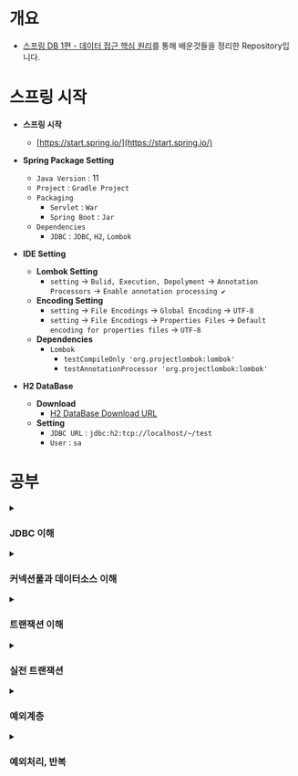 # 개요

- [스프링 DB 1편 - 데이터 접근 핵심 원리](https://www.inflearn.com/course/%EC%8A%A4%ED%94%84%EB%A7%81-db-1)를 통해 배운것들을 정리한 Repository입니다.

# 스프링 시작

- **스프링 시작**
    - [https://start.spring.io/](https://start.spring.io/)


- **Spring Package Setting**
    - `Java Version` : 11
    - `Project` : `Gradle Project`
    - `Packaging`
        - `Servlet` : `War`
        - `Spring Boot` : `Jar`
    - `Dependencies`
        - `JDBC` : `JDBC`, `H2`, `Lombok`


- **IDE Setting**
    - **Lombok Setting**
        - `setting` -> `Bulid, Execution, Depolyment` -> `Annotation Processors` -> `Enable annotation processing ✔`
    - **Encoding Setting**
        - `setting` -> `File Encodings` -> `Global Encoding` -> `UTF-8`
        - `setting` -> `File Encodings` -> `Properties Files` -> `Default encoding for properties files` -> `UTF-8`
    - **Dependencies**
      - `Lombok`
          - `testCompileOnly 'org.projectlombok:lombok'`
          - `testAnnotationProcessor 'org.projectlombok:lombok'`


- **H2 DataBase**
  - **Download**
    - [H2 DataBase Download URL](https://www.h2database.com)
  - **Setting**
    - `JDBC URL` : `jdbc:h2:tcp://localhost/~/test`
    - `User` : `sa`
    
# 공부

<details>
<summary><h3>JDBC 이해</h3></summary>

- [JDBC 이해](https://github.com/WooJinDeve/Spring-DB-Connection-Study/issues/1#issue-1351985055)
- JDBC 표준 인터페이스
- 데이터 베이스 연결
- JDBC DriverManager 연결 이해
- JDBC 개발

</details>

<details>
<summary><h3>커넥션풀과 데이터소스 이해</h3></summary>

- [커넥션 풀 이해](https://github.com/WooJinDeve/Spring-DB-Connection-Study/issues/2#issue-1352090583)
- DataSource 이해

</details>

<details>
<summary><h3>트랜잭션 이해</h3></summary>

- [트랜잭션 - 개념 이해](https://github.com/WooJinDeve/Spring-DB-Connection-Study/issues/3#issue-1352297482)
- JDBC 표준 인터페이스
- 데이터베이스 연결 구조와 DB 세션
- 트랜잭션 - DB
- DB 락 - 개념 이해
- 트랜잭션 적용

</details>

<details>
<summary><h3>실전 트랜잭션</h3></summary>

- [트랜잭션 추상화](https://github.com/WooJinDeve/Spring-DB-Connection-Study/issues/4#issue-1353325939)
- 트랜잭션 동기화
- 트랜잭션 매니저
- 트랜잭션 템플릿
- 트랜잭션 AOP 이해
- 스프링 부트 - 자동 리소스 등록

</details>

<details>
<summary><h3>예외계층</h3></summary>

- [예외계층](https://github.com/WooJinDeve/Spring-DB-Connection-Study/issues/5#issue-1353326049)
- 예외 기본 규칙

- 체크 예외 기본 이해
- 언체크 예외 기본 이해
- 체크 예외 활용
- 언체크 예외 활용
- 예외 포함과 스택 트레이스

</details>

<details>
<summary><h3>예외처리, 반복</h3></summary>

- [체크 예외와 인터페이스](https://github.com/WooJinDeve/Spring-DB-Connection-Study/issues/6#issue-1353326178)
- 예외 기본 규칙
- 데이터 접근 예외
- 스프링 예외 추상화 이해
- JDBC 반복 문제 해결 - JdbcTemplate

</details>
